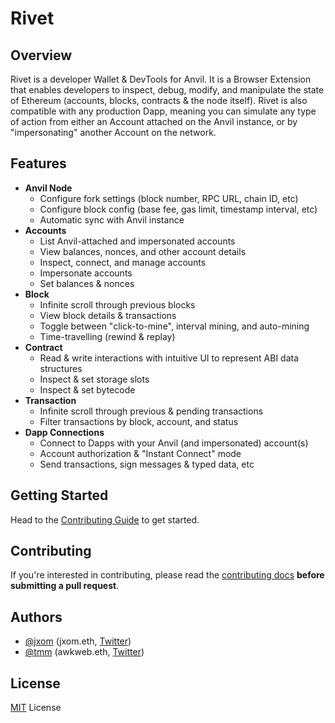 # Rivet

## Overview

Rivet is a developer Wallet & DevTools for Anvil. It is a Browser Extension that enables developers to inspect, debug, modify, and manipulate the state of Ethereum (accounts, blocks, contracts & the node itself). Rivet is also compatible with any production Dapp, meaning you can simulate any type of action from either an Account attached on the Anvil instance, or by "impersonating" another Account on the network.

## Features

- **Anvil Node**
  - Configure fork settings (block number, RPC URL, chain ID, etc)
  - Configure block config (base fee, gas limit, timestamp interval, etc)
  - Automatic sync with Anvil instance
- **Accounts**
  - List Anvil-attached and impersonated accounts
  - View balances, nonces, and other account details
  - Inspect, connect, and manage accounts
  - Impersonate accounts
  - Set balances & nonces
- **Block**
  - Infinite scroll through previous blocks
  - View block details & transactions
  - Toggle between "click-to-mine", interval mining, and auto-mining
  - Time-travelling (rewind & replay)
- **Contract**
  - Read & write interactions with intuitive UI to represent ABI data structures
  - Inspect & set storage slots
  - Inspect & set bytecode
- **Transaction**
  - Infinite scroll through previous & pending transactions
  - Filter transactions by block, account, and status
- **Dapp Connections**
  - Connect to Dapps with your Anvil (and impersonated) account(s)
  - Account authorization & "Instant Connect" mode
  - Send transactions, sign messages & typed data, etc

## Getting Started

Head to the [Contributing Guide](/.github/CONTRIBUTING.md#getting-started) to get started.

## Contributing

If you're interested in contributing, please read the [contributing docs](/.github/CONTRIBUTING.md) **before submitting a pull request**.

## Authors

- [@jxom](https://github.com/jxom) (jxom.eth, [Twitter](https://twitter.com/jakemoxey))
- [@tmm](https://github.com/tmm) (awkweb.eth, [Twitter](https://twitter.com/awkweb))

## License

[MIT](/LICENSE) License
